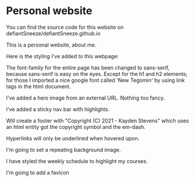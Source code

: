 # Personal website

You can find the source code for this website on 
defiantSneeze/defiantSneeze.github.io

This is a personal website, about me.

Here is the styling I've added to this webpage:

The font-family for the entire page has been changed to sans-serif,
because sans-serif is easy on the eyes.
Except for the h1 and h2 elements;
for those I imported a nice google font called 'New Tegomin'
by using link tags in the html document.

I've added a hero image from an external URL.  Nothing too fancy.

I've added a sticky nav bar with highlights.

Will create a footer with "Copyright (C) 2021 - Kayden Stevens"
which uses an html entity got the copyright symbol and the em-dash.

Hyperlinks will only be underlined when hovered upon.

I'm going to set a repeating background image.

I have styled the weekly schedule to highlight my courses.

I'm going to add a favicon

